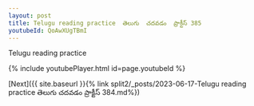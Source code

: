 ```yaml
---
layout: post
title: Telugu reading practice  తెలుగు  చదవడం  ప్రాక్టీస్ 385
youtubeId: QoAwXUgTBmI
---
```

 
 
Telugu reading practice
 
 
 
 
 


{% include youtubePlayer.html id=page.youtubeId %}
 
[Next]({{ site.baseurl }}{% link  split2/_posts/2023-06-17-Telugu reading practice  తెలుగు  చదవడం  ప్రాక్టీస్ 384.md%})
 
